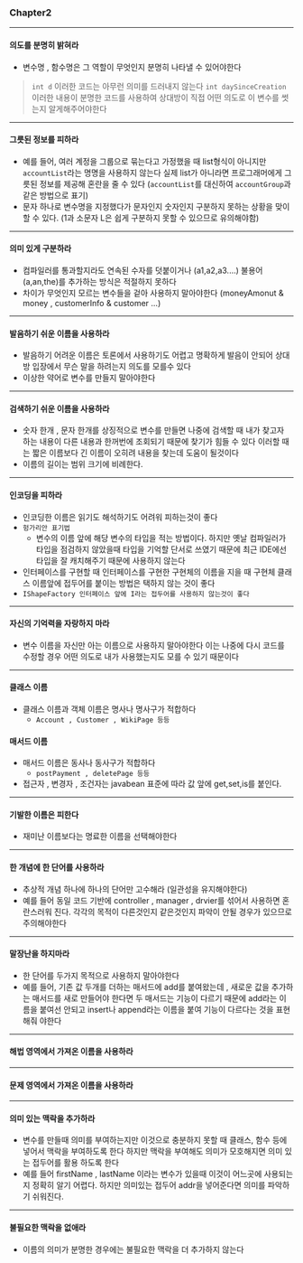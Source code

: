 ### **Chapter2**
----------------------------------------------------------------------
#### 의도를 분명히 밝혀라
- 변수명 , 함수명은 그 역할이 무엇인지 분명히 나타낼 수 있어야한다
> `int d` 이러한 코드는 아무런 의미를 드러내지 않는다
  `int daySinceCreation` 이러한 내용이 분명한 코드를 사용하여 상대방이 직접 어떤 의도로 이 변수를 썻는지 알게해주어야한다
----------------------------------------------------------------------
#### 그릇된 정보를 피하라
- 예를 들어, 여러 계정을 그룹으로 묶는다고 가정했을 때 list형식이 아니지만 `accountList`라는 명명을 사용하지 않는다 
  실제 list가 아니라면 프로그래머에게 그릇된 정보를 제공해 혼란을 줄 수 있다 (`accountList`를 대신하여 `accountGroup`과 같은 방법으로 표기)
- 문자 하나로 변수명을 지정했다가 문자인지 숫자인지 구분하지 못하는 상황을 맞이 할 수 있다. (1과 소문자 L은 쉽게 구분하지 못할 수 있으므로 유의해야함)
----------------------------------------------------------------------
#### 의미 있게 구분하라
- 컴파일러를 통과할지라도 연속된 수자를 덧붙이거나 (a1,a2,a3....) 불용어(a,an,the)를 추가하는 방식은 적절하지 못하다
- 차이가 무엇인지 모르는 변수들을 겉아 사용하지 말아야한다 (moneyAmonut & money , customerInfo & customer ...)
-------------------------------------------------------------------------------
#### 발음하기 쉬운 이름을 사용하라 
- 발음하기 어려운 이름은 토론에서 사용하기도 어렵고 명확하게 발음이 안되어 상대방 입장에서 무슨 말을 하려는지 의도를 모를수 있다
- 이상한 약어로 변수를 만들지 말아야한다
-----------------------------------------------------------------------
#### 검색하기 쉬운 이름을 사용하라
- 숫자 한개 , 문자 한개를 상징적으로 변수를 만들면 나중에 검색할 때 내가 찾고자 하는 내용이 다른 내용과 한꺼번에 조회되기 때문에 찾기가 힘들 수 있다
  이러할 때는 짧은 이름보다 긴 이름이 오히려 내용을 찾는데 도움이 될것이다
- 이름의 길이는 범위 크기에 비례한다.
-----------------------------------------------------------------------
#### 인코딩을 피하라
- 인코딩한 이름은 읽기도 해석하기도 어려워 피하는것이 좋다
- `헝가리안 표기법`
   - 변수의 이름 앞에 해당 변수의 타입을 적는 방법이다. 하지만 옛날 컴파일러가 타입을 점검하지 않았을때 타입을 기억할 단서로 쓰였기 때문에 최근 IDE에선 타입을 잘 캐치해주기 때문에 사용하지 않는다
- 인터페이스를 구현할 때 인터페이스를 구현한 구현체의 이름을 지을 때 구현체 클래스 이름앞에 접두어를 붙이는 방법은 택하지 않는 것이 좋다
- `IShapeFactory 인터페이스 앞에 I라는 접두어를 사용하지 않는것이 좋다`
--------------------------------------------------------------------------
#### 자신의 기억력을 자랑하지 마라
- 변수 이름을 자신만 아는 이름으로 사용하지 말아야한다 이는 나중에 다시 코드를 수정할 경우 어떤 의도로 내가 사용했는지도 모를 수 있기 때문이다
----------------------------------------------------------------------------
#### 클래스 이름
- 클래스 이름과 객체 이름은 명사나 명사구가 적합하다
  - `Account , Customer , WikiPage 등등`

#### 매서드 이름
- 매서드 이름은 동사나 동사구가 적합하다
   - `postPayment , deletePage 등등`
- 접근자 , 변경자 , 조건자는 javabean 표준에 따라 값 앞에 get,set,is를 붙인다.
----------------------------------------------------------------------------
#### 기발한 이름은 피한다
- 재미난 이름보다는 명료한 이름을 선택해야한다
-----------------------------------------------------------------------------
#### 한 개념에 한 단어를 사용하라
- 추상적 개념 하나에 하나의 단어만 고수해라 (일관성을 유지해야한다)
- 예를 들어 동일 코드 기반에 controller , manager , drvier를 섞어서 사용하면 혼란스러워 진다.
  각각의 목적이 다른것인지 같은것인지 파악이 안될 경우가 있으므로 주의해야한다
-----------------------------------------------------------------------------
#### 말장난을 하지마라 
- 한 단어를 두가지 목적으로 사용하지 말아야한다
- 예를 들어, 기존 값 두개를 더하는 매서드에 add를 붙여왔는데 , 새로운 값을 추가하는 매서드를 새로 만들어야 한다면 두 매서드는 기능이 다르기 때문에 add라는 이름을 붙여선 안되고 insert나 append라는 이름을 붙여 기능이 다르다는 것을 표현해줘
야한다
-------------------------------------------------------------------------------
#### 해법 영역에서 가져온 이름을 사용하라
--------------------------------------------------------------------------------
#### 문제 영역에서 가져온 이름을 사용하라
-------------------------------------------------------------------------------
#### 의미 있는 맥락을 추가하라 
- 변수를 만들때 의미를 부여하는지만 이것으로 충분하지 못할 때 클래스, 함수 등에 넣어서 맥락을 부여하도록 한다
  하지만 맥락을 부여해도 의미가 모호해지면 의미 있는 접두어를 활용 하도록 한다
- 예를 들어 firstName , lastName 이라는 변수가 있을때 이것이 어느곳에 사용되는지 정확히 알기 어렵다. 하지만 의미있는 접두어 addr을 넣어준다면 의미를 파악하기 쉬워진다.
-------------------------------------------------------------------------------
#### 불필요한 맥락을 없애라
- 이름의 의미가 분명한 경우에는 불필요한 맥락을 더 추가하지 않는다
